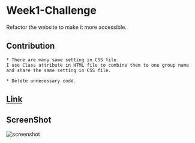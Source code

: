 # Week1-Challenge
Refactor the website to make it more accessible.

## Contribution
```
* There are many same setting in CSS file.
I use Class attribute in HTML file to combine them to one group name and share the same setting in CSS file.

* Delete unnecessary code.
```

## [Link](https://gongtianchou.github.io/Week1-Challenge/)

## ScreenShot

![screenshot](./assets/images/Screenshot.png)
